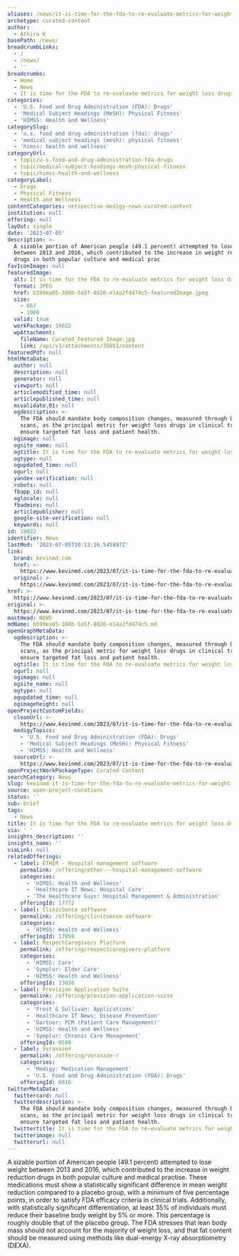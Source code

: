 ```yaml
---
aliases: /news/it-is-time-for-the-fda-to-re-evaluate-metrics-for-weight-loss-drugs
archetype: curated-content
author:
  - Athira K
basePath: /news/
breadcrumbLinks:
  - /
  - /news/
  - ''
breadcrumbs:
  - Home
  - News
  - It is time for the FDA to re-evaluate metrics for weight loss drugs
categories:
  - 'U.S. Food and Drug Administration (FDA): Drugs'
  - 'Medical Subject Headings (MeSH): Physical Fitness'
  - 'HIMSS: Health and Wellness'
categorySlug:
  - 'u.s. food and drug administration (fda): drugs'
  - 'medical subject headings (mesh): physical fitness'
  - 'himss: health and wellness'
categoryUrl:
  - topic/u-s-food-and-drug-administration-fda-drugs
  - topic/medical-subject-headings-mesh-physical-fitness
  - topic/himss-health-and-wellness
categoryLabel:
  - Drugs
  - Physical Fitness
  - Health and Wellness
contentCategories: netspective-medigy-news-curated-content
institution: null
offering: null
layOut: single
date: '2023-07-05'
description: >-
  A sizable portion of American people (49.1 percent) attempted to lose weight
  between 2013 and 2016, which contributed to the increase in weight reduction
  drugs in both popular culture and medical prac
favIconImage: null
featuredImage:
  alt: It is time for the FDA to re-evaluate metrics for weight loss drugs
  format: JPEG
  href: b599ea05-100b-5a5f-8826-e14a2fd474c5-featuredImage.jpeg
  size:
    - 667
    - 1000
  valid: true
  workPackage: 19022
  wpAttachment:
    fileName: Curated_Featured_Image.jpg
    link: /api/v3/attachments/35851/content
featuredPdf: null
htmlMetaData:
  author: null
  description: null
  generator: null
  viewport: null
  articlemodified_time: null
  articlepublished_time: null
  msvalidate.01: null
  ogdescription: >-
    The FDA should mandate body composition changes, measured through DEXA
    scans, as the principal metric for weight loss drugs in clinical trials to
    ensure targeted fat loss and patient health.
  ogimage: null
  ogsite_name: null
  ogtitle: It is time for the FDA to re-evaluate metrics for weight loss drugs
  ogtype: null
  ogupdated_time: null
  ogurl: null
  yandex-verification: null
  robots: null
  fbapp_id: null
  oglocale: null
  fbadmins: null
  articlepublisher: null
  google-site-verification: null
  keywords: null
id: 19022
identifier: News
lastMod: '2023-07-05T10:13:16.545807Z'
link:
  brand: kevinmd.com
  href: >-
    https://www.kevinmd.com/2023/07/it-is-time-for-the-fda-to-re-evaluate-metrics-for-weight-loss-drugs.html
  original: >-
    https://www.kevinmd.com/2023/07/it-is-time-for-the-fda-to-re-evaluate-metrics-for-weight-loss-drugs.html
href: >-
  https://www.kevinmd.com/2023/07/it-is-time-for-the-fda-to-re-evaluate-metrics-for-weight-loss-drugs.html
original: >-
  https://www.kevinmd.com/2023/07/it-is-time-for-the-fda-to-re-evaluate-metrics-for-weight-loss-drugs.html
mastHead: NEWS
mdName: b599ea05-100b-5a5f-8826-e14a2fd474c5.md
openGraphMetaData:
  ogdescription: >-
    The FDA should mandate body composition changes, measured through DEXA
    scans, as the principal metric for weight loss drugs in clinical trials to
    ensure targeted fat loss and patient health.
  ogtitle: It is time for the FDA to re-evaluate metrics for weight loss drugs
  ogurl: null
  ogimage: null
  ogsite_name: null
  ogtype: null
  ogupdated_time: null
  ogimageheight: null
openProjectCustomFields:
  cleanUrl: >-
    https://www.kevinmd.com/2023/07/it-is-time-for-the-fda-to-re-evaluate-metrics-for-weight-loss-drugs.html
  medigyTopics:
    - 'U.S. Food and Drug Administration (FDA): Drugs'
    - 'Medical Subject Headings (MeSH): Physical Fitness'
    - 'HIMSS: Health and Wellness'
  sourceUrl: >-
    https://www.kevinmd.com/2023/07/it-is-time-for-the-fda-to-re-evaluate-metrics-for-weight-loss-drugs.html
openProjectWorkPackageType: Curated Content
searchCategory: News
slug: kevinmd-it-is-time-for-the-fda-to-re-evaluate-metrics-for-weight-loss-drugs
source: open-project-curations
status: ''
sub: brief
tags:
  - News
title: It is time for the FDA to re-evaluate metrics for weight loss drugs
via: ' '
insights_description: ''
insights_name: ''
viaLink: null
relatedOfferings:
  - label: ETHER - Hospital management software
    permalink: /offering/ether---hospital-management-software
    categories:
      - 'HIMSS: Health and Wellness'
      - 'Healthcare IT News: Hospital Care'
      - 'The Healthcare Guys: Hospital Management & Administration'
    offeringId: 17772
  - label: ClinicSense software
    permalink: /offering/clinicsense-software
    categories:
      - 'HIMSS: Health and Wellness'
    offeringId: 17058
  - label: RespectCaregivers Platform
    permalink: /offering/respectcaregivers-platform
    categories:
      - 'HIMSS: Care'
      - 'Symplur: Elder Care'
      - 'HIMSS: Health and Wellness'
    offeringId: 13038
  - label: Provizion Application Suite
    permalink: /offering/provizion-application-suite
    categories:
      - 'Frost & Sullivan: Applications'
      - 'Healthcare IT News: Disease Prevention'
      - 'Gartner: PCM (Patient Care Management)'
      - 'HIMSS: Health and Wellness'
      - 'Symplur: Chronic Care Management'
    offeringId: 8588
  - label: Voraxaze®
    permalink: /offering/voraxaze-r
    categories:
      - 'Medigy: Medication Management'
      - 'U.S. Food and Drug Administration (FDA): Drugs'
    offeringId: 6916
twitterMetaData:
  twittercard: null
  twitterdescription: >-
    The FDA should mandate body composition changes, measured through DEXA
    scans, as the principal metric for weight loss drugs in clinical trials to
    ensure targeted fat loss and patient health.
  twittertitle: It is time for the FDA to re-evaluate metrics for weight loss drugs
  twitterimage: null
  twitterurl: null
---
```

<p>A sizable portion of American people (49.1 percent) attempted to lose weight between 2013 and 2016, which contributed to the increase in weight reduction drugs in both popular culture and medical practise. These medications must show a statistically significant difference in mean weight reduction compared to a placebo group, with a minimum of five percentage points, in order to satisfy FDA efficacy criteria in clinical trials. Additionally, with statistically significant differentiation, at least 35% of individuals must reduce their baseline body weight by 5% or more. This percentage is roughly double that of the placebo group. The FDA stresses that lean body mass should not account for the majority of weight loss, and that fat content should be measured using methods like dual-energy X-ray absorptiometry (DEXA).&nbsp;</p>